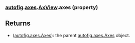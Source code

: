 ### [autofig](autofig.md).[axes](autofig.axes.md).[AxView](autofig.axes.AxView.md).axes (property)




Returns
--------
* ([autofig.axes.Axes](autofig.axes.Axes.md)): the parent [autofig.axes.Axes](autofig.axes.Axes.md) object.

